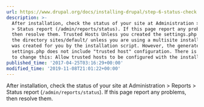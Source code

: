 ```yaml
---
url: https://www.drupal.org/docs/installing-drupal/step-6-status-check
description: >-
  After installation, check the status of your site at Administration > Reports
  > Status report (/admin/reports/status). If this page report any problems,
  then resolve them. Trusted Hosts Unless you created the settings.php file (in
  the directory sites/default/ unless you are using a multisite installation) it
  was created for you by the installation script. However, the generated
  settings.php does not include "trusted host" configuration. There is an issue
  to change this: Allow trusted hosts to be configured with the installer.
published_time: '2017-04-25T03:16:29+00:00'
modified_time: '2019-11-08T21:01:22+00:00'
---
```

After installation, check the status of your site at Administration > Reports > Status report (`/admin/reports/status`). If this page report any problems, then resolve them.